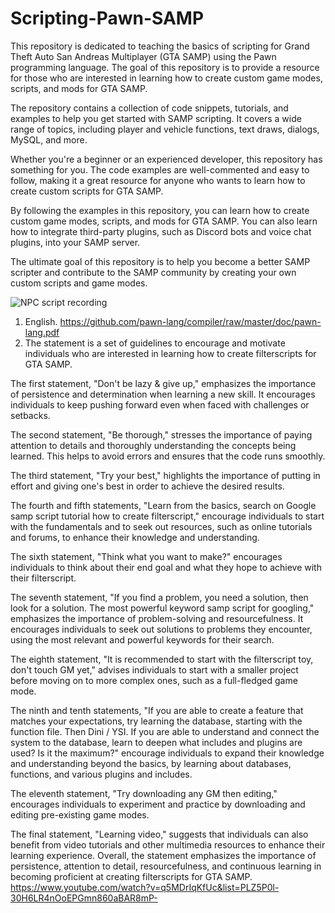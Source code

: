 # Scripting-Pawn-SAMP
This repository is dedicated to teaching the basics of scripting for Grand Theft Auto San Andreas Multiplayer (GTA SAMP) using the Pawn programming language. The goal of this repository is to provide a resource for those who are interested in learning how to create custom game modes, scripts, and mods for GTA SAMP.

The repository contains a collection of code snippets, tutorials, and examples to help you get started with SAMP scripting. It covers a wide range of topics, including player and vehicle functions, text draws, dialogs, MySQL, and more.

Whether you're a beginner or an experienced developer, this repository has something for you. The code examples are well-commented and easy to follow, making it a great resource for anyone who wants to learn how to create custom scripts for GTA SAMP.

By following the examples in this repository, you can learn how to create custom game modes, scripts, and mods for GTA SAMP. You can also learn how to integrate third-party plugins, such as Discord bots and voice chat plugins, into your SAMP server.

The ultimate goal of this repository is to help you become a better SAMP scripter and contribute to the SAMP community by creating your own custom scripts and game modes.

![NPC script recording](https://github.com/PutuSuhartawan/Scripting-Pawn-SAMP-Belajar-Dasar/blob/main/vlcsnap-2021-03-15-11h48m31s921.png?raw=true)

1. English. https://github.com/pawn-lang/compiler/raw/master/doc/pawn-lang.pdf
2. The statement is a set of guidelines to encourage and motivate individuals who are interested in learning how to create filterscripts for GTA SAMP.

The first statement, "Don't be lazy & give up," emphasizes the importance of persistence and determination when learning a new skill. It encourages individuals to keep pushing forward even when faced with challenges or setbacks.

The second statement, "Be thorough," stresses the importance of paying attention to details and thoroughly understanding the concepts being learned. This helps to avoid errors and ensures that the code runs smoothly.

The third statement, "Try your best," highlights the importance of putting in effort and giving one's best in order to achieve the desired results.

The fourth and fifth statements, "Learn from the basics, search on Google samp script tutorial how to create filterscript," encourage individuals to start with the fundamentals and to seek out resources, such as online tutorials and forums, to enhance their knowledge and understanding.

The sixth statement, "Think what you want to make?" encourages individuals to think about their end goal and what they hope to achieve with their filterscript.

The seventh statement, "If you find a problem, you need a solution, then look for a solution. The most powerful keyword samp script for googling," emphasizes the importance of problem-solving and resourcefulness. It encourages individuals to seek out solutions to problems they encounter, using the most relevant and powerful keywords for their search.

The eighth statement, "It is recommended to start with the filterscript toy, don't touch GM yet," advises individuals to start with a smaller project before moving on to more complex ones, such as a full-fledged game mode.

The ninth and tenth statements, "If you are able to create a feature that matches your expectations, try learning the database, starting with the function file. Then Dini / YSI. If you are able to understand and connect the system to the database, learn to deepen what includes and plugins are used? Is it the maximum?" encourage individuals to expand their knowledge and understanding beyond the basics, by learning about databases, functions, and various plugins and includes.

The eleventh statement, "Try downloading any GM then editing," encourages individuals to experiment and practice by downloading and editing pre-existing game modes.

The final statement, "Learning video," suggests that individuals can also benefit from video tutorials and other multimedia resources to enhance their learning experience. Overall, the statement emphasizes the importance of persistence, attention to detail, resourcefulness, and continuous learning in becoming proficient at creating filterscripts for GTA SAMP.
https://www.youtube.com/watch?v=q5MDrIqKfUc&list=PLZ5P0l-30H6LR4nOoEPGmn860aBAR8mP-



